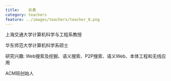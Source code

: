 ```yaml
---
title:    俞勇
category: teachers
feature: ../images/teachers/teacher_0.png
---
```


上海交通大学计算机科学与工程系教授

华东师范大学计算机科学系硕士

研究兴趣: Web搜索及挖掘、语义搜索、P2P搜索、语义Web、本体工程和无线应用

ACM班创始人